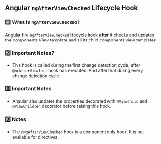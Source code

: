 ## Angular `ngAfterViewChecked` Lifecycle Hook

### 1️⃣ What is `ngAfterViewChecked`?
Angular fire `ngAfterViewChecked` lifecycle hook  **after** it checks and updates the components View template and all its child components view templates

### 2️⃣ Important Notes?
- This hook is called during the first change detection cycle, after  `@ngAfterViewInit` hook has executed. And after that during every change detection cycle

### 3️⃣ Important Notes
- Angular also updates the properties decorated with `@ViewChild` and `@ViewChildren` decorator before raising this hook.


### 3️⃣  Notes
- The `@NgAfterViewChecked` hook is a component only hook. It is not available for directives. 
